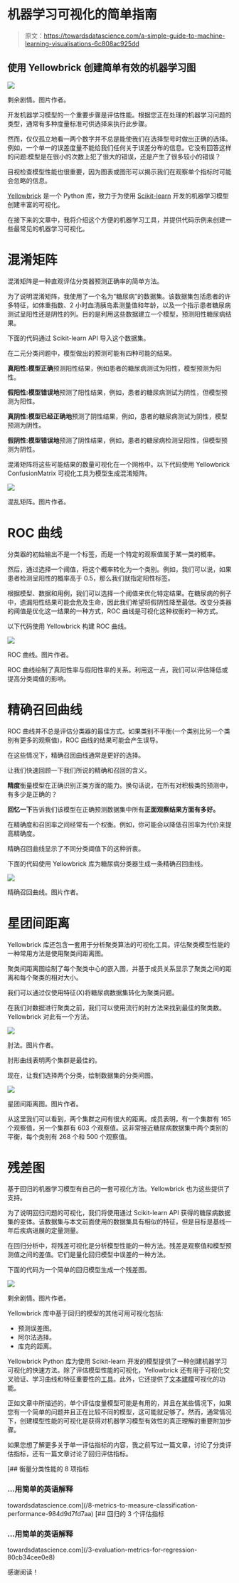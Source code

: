 # 机器学习可视化的简单指南

> 原文：<https://towardsdatascience.com/a-simple-guide-to-machine-learning-visualisations-6c808ac925dd>

## 使用 Yellowbrick 创建简单有效的机器学习图

![](img/0c8abc7c86a8e02a51dea5d2e856fe81.png)

剩余剧情。图片作者。

开发机器学习模型的一个重要步骤是评估性能。根据您正在处理的机器学习问题的类型，通常有多种度量标准可供选择来执行此步骤。

然而，仅仅孤立地看一两个数字并不总是能使我们在选择型号时做出正确的选择。例如，一个单一的误差度量不能给我们任何关于误差分布的信息。它没有回答这样的问题:模型是在很小的次数上犯了很大的错误，还是产生了很多较小的错误？

目视检查模型性能也很重要，因为图表或图形可以揭示我们在观察单个指标时可能会忽略的信息。

[Yellowbrick](https://www.scikit-yb.org/en/latest/) 是一个 Python 库，致力于为使用 [Scikit-learn](https://scikit-learn.org/stable/) 开发的机器学习模型创建丰富的可视化。

在接下来的文章中，我将介绍这个方便的机器学习工具，并提供代码示例来创建一些最常见的机器学习可视化。

# 混淆矩阵

混淆矩阵是一种直观评估分类器预测正确率的简单方法。

为了说明混淆矩阵，我使用了一个名为“糖尿病”的数据集。该数据集包括患者的许多特征，如体重指数、2 小时血清胰岛素测量值和年龄，以及一个指示患者糖尿病测试呈阳性还是阴性的列。目的是利用这些数据建立一个模型，预测阳性糖尿病结果。

下面的代码通过 Scikit-learn API 导入这个数据集。

在二元分类问题中，模型做出的预测可能有四种可能的结果。

**真阳性:**模型**正确**预测阳性结果，例如患者的糖尿病测试为阳性，模型预测为阳性。

**假阳性:**模型**错误地**预测了阳性结果，例如，患者的糖尿病测试为阴性，但模型预测为阳性。

**真阴性:**模型已经**正确地**预测了阴性结果，例如，患者的糖尿病测试为阴性，模型预测为阴性。

**假阴性:**模型**错误地**预测了阴性结果，例如，患者的糖尿病检测呈阳性，但模型预测为阴性。

混淆矩阵将这些可能结果的数量可视化在一个网格中。以下代码使用 Yellowbrick ConfusionMatrix 可视化工具为模型生成混淆矩阵。

![](img/217b0eafa2d2687c29d4a1a6fc9801ac.png)

混乱矩阵。图片作者。

# ROC 曲线

分类器的初始输出不是一个标签，而是一个特定的观察值属于某一类的概率。

然后，通过选择一个阈值，将这个概率转化为一个类别。例如，我们可以说，如果患者检测呈阳性的概率高于 0.5，那么我们就指定阳性标签。

根据模型、数据和用例，我们可以选择一个阈值来优化特定结果。在糖尿病的例子中，遗漏阳性结果可能会危及生命，因此我们希望将假阴性降至最低。改变分类器的阈值是优化这一结果的一种方式，ROC 曲线是可视化这种权衡的一种方式。

以下代码使用 Yellowbrick 构建 ROC 曲线。

![](img/757ca436e05b12e5bc57e813161ffb42.png)

ROC 曲线。图片作者。

ROC 曲线绘制了真阳性率与假阳性率的关系。利用这一点，我们可以评估降低或提高分类阈值的影响。

# 精确召回曲线

ROC 曲线并不总是评估分类器的最佳方式。如果类别不平衡(一个类别比另一个类别有更多的观察值)，ROC 曲线的结果可能会产生误导。

在这些情况下，精确召回曲线通常是更好的选择。

让我们快速回顾一下我们所说的精确和召回的含义。

**精度**衡量模型在正确识别正类方面的能力。换句话说，在所有对积极类的预测中，有多少是正确的？

**回忆一下**告诉我们该模型在正确预测数据集中所有**正面观察结果方面有多好。**

在精确度和召回率之间经常有一个权衡。例如，你可能会以降低召回率为代价来提高精确度。

精确召回曲线显示了不同分类阈值下的这种折衷。

下面的代码使用 Yellowbrick 库为糖尿病分类器生成一条精确召回曲线。

![](img/f3ca7b09ce593b540a394fdc20360d78.png)

精确召回曲线。图片作者。

# 星团间距离

Yellowbrick 库还包含一套用于分析聚类算法的可视化工具。评估聚类模型性能的一种常用方法是使用聚类间距离图。

聚类间距离图绘制了每个聚类中心的嵌入图，并基于成员关系显示了聚类之间的距离和每个聚类的相对大小。

我们可以通过仅使用特征(X)将糖尿病数据集转化为聚类问题。

在我们对数据进行聚类之前，我们可以使用流行的肘方法来找到最佳的聚类数。Yellowbrick 对此有一个方法。

![](img/aeaccbfb47baf476f937fe3c40192f7f.png)

肘法。图片作者。

肘形曲线表明两个集群是最佳的。

现在，让我们选择两个分类，绘制数据集的分类间图。

![](img/9c507b4c5265de8e8b1fb8ddb1e23c91.png)

星团间距离图。图片作者。

从这里我们可以看到，两个集群之间有很大的距离。成员表明，有一个集群有 165 个观察值，另一个集群有 603 个观察值。这非常接近糖尿病数据集中两个类别的平衡，每个类别有 268 个和 500 个观察值。

# 残差图

基于回归的机器学习模型有自己的一套可视化方法。Yellowbrick 也为这些提供了支持。

为了说明回归问题的可视化，我们将使用通过 Scikit-learn API 获得的糖尿病数据集的变体。该数据集与本文前面使用的数据集具有相似的特征，但是目标是基线一年后疾病进展的定量测量。

在回归分析中，将残差可视化是分析模型性能的一种方法。残差是观察值和模型预测值之间的差值。它们是量化回归模型中误差的一种方法。

下面的代码为一个简单的回归模型生成一个残差图。

![](img/0c8abc7c86a8e02a51dea5d2e856fe81.png)

剩余剧情。图片作者。

Yellowbrick 库中基于回归的模型的其他可用可视化包括:

*   预测误差图。
*   阿尔法选择。
*   库克的距离。

Yellowbrick Python 库为使用 Scikit-learn 开发的模型提供了一种创建机器学习可视化的快速方法。除了评估模型性能的可视化，Yellowbrick 还有用于可视化交叉验证、学习曲线和特征重要性的[工具](https://www.scikit-yb.org/en/latest/api/model_selection/index.html)。此外，它还提供了[文本建模](https://www.scikit-yb.org/en/latest/api/text/index.html)可视化的功能。

正如文章中所描述的，单个评估度量模型可能是有用的，并且在某些情况下，如果您有一个简单的问题并且正在比较不同的模型，这可能就足够了。然而，通常情况下，创建模型性能的可视化是获得对机器学习模型有效性的真正理解的重要附加步骤。

如果您想了解更多关于单一评估指标的内容，我之前写过一篇文章，讨论了分类评估指标，还有一篇文章讨论了回归评估指标。

[](/8-metrics-to-measure-classification-performance-984d9d7fd7aa) [## 衡量分类性能的 8 项指标

### …用简单的英语解释

towardsdatascience.com](/8-metrics-to-measure-classification-performance-984d9d7fd7aa) [](/3-evaluation-metrics-for-regression-80cb34cee0e8) [## 回归的 3 个评估指标

### …用简单的英语解释

towardsdatascience.com](/3-evaluation-metrics-for-regression-80cb34cee0e8) 

感谢阅读！